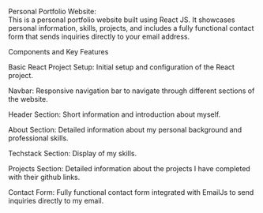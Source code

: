 Personal Portfolio Website:                                                                                                                                                       
This is a personal portfolio website built using React JS. It showcases personal information, skills, projects, and includes a fully functional contact form that sends inquiries directly to your email address.

Components and Key Features

Basic React Project Setup:
Initial setup and configuration of the React project.

Navbar:
Responsive navigation bar to navigate through different sections of the website.

Header Section:
Short information and introduction about myself.

About Section:
Detailed information about my personal background and professional skills.

Techstack Section:
Display of my skills.

Projects Section:
Detailed information about the projects I have completed with their github links.

Contact Form:
Fully functional contact form integrated with EmailJs to send inquiries directly to my email.

